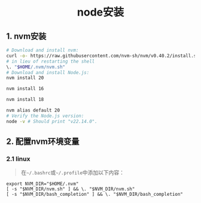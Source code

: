 # <center>node安装</center>

## 1. nvm安装

```bash
# Download and install nvm:
curl -o- https://raw.githubusercontent.com/nvm-sh/nvm/v0.40.2/install.sh | bash
# in lieu of restarting the shell
\. "$HOME/.nvm/nvm.sh"
# Download and install Node.js:
nvm install 20

nvm install 16

nvm install 18

nvm alias default 20
# Verify the Node.js version:
node -v # Should print "v22.14.0".
```

## 2. 配置nvm环境变量

### 2.1 linux
> 在`~/.bashrc`或`~/.profile`中添加以下内容：
```text
export NVM_DIR="$HOME/.nvm"
[ -s "$NVM_DIR/nvm.sh" ] && \. "$NVM_DIR/nvm.sh"
[ -s "$NVM_DIR/bash_completion" ] && \. "$NVM_DIR/bash_completion" 

```

